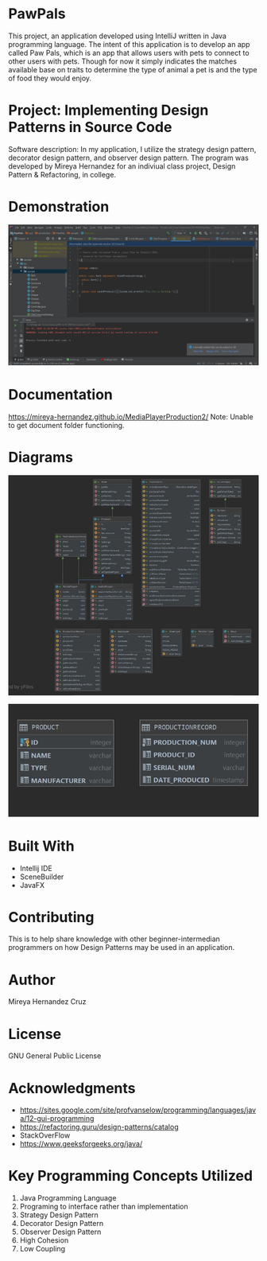 # PawPals
This project, an application developed using IntelliJ written in Java programming language. The intent of this application is to develop an app called Paw Pals, which is an app that allows users with pets to connect to other users with pets. Though for now it simply indicates the matches available base on traits to determine the type of animal a pet is and the type of food they would enjoy. 
# Project: Implementing Design Patterns in Source Code
Software description: In my application, I utilize the strategy design pattern, decorator design pattern, and observer design pattern.  The program was developed by Mireya Hernandez for an indiviual class project, Design Pattern & Refactoring, in college. 
# Demonstration
![Demo](https://github.com/Mireya-Hernandez/PawPals/blob/master/Qlg63eosPd.gif)
# Documentation
https://mireya-hernandez.github.io/MediaPlayerProduction2/ 
Note: Unable to get document folder functioning.

# Diagrams
![Class Diagram](https://github.com/Mireya-Hernandez/MediaPlayerProduction2/blob/master/Class%20Diagram%20-%20Media%20Production%20Player.JPG)

![Database Diagram](https://github.com/Mireya-Hernandez/MediaPlayerProduction2/blob/master/Database%20Tables.JPG)

# Built With
* Intellij IDE
* SceneBuilder
* JavaFX
# Contributing
This is to help share knowledge with other beginner-intermedian programmers on how Design Patterns may be used in an application.
# Author
 Mireya Hernandez Cruz
# License
 GNU General Public License
# Acknowledgments
  * https://sites.google.com/site/profvanselow/programming/languages/java/12-gui-programming
  * https://refactoring.guru/design-patterns/catalog
  * StackOverFlow 
  * https://www.geeksforgeeks.org/java/
# Key Programming Concepts Utilized
1. Java Programming Language 
2. Programing to interface rather than implementation 
3. Strategy Design Pattern 
4. Decorator Design Pattern
6. Observer Design Pattern 
7. High Cohesion
8. Low Coupling
